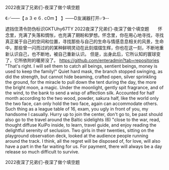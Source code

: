 2022夜深了兄弟们-夜深了做个填空题

《✅——【ａ３ｅ６. cOm 】 】——D友澜器打开✅》--

遮挡住清令防伪标识GKTUhy67TY
2022夜深了兄弟们-夜深了做个填空题　　怀念里，充满了失落和惆怅，也充满了期盼和梦想。怀念里，你在用心地寻找，寻找真正属于自己的空间和位置，寻找那些与自己的生命与情感息息相关的风景，生命中，那些曾一闪而过的的某种鲜明灵动在此刻熠熠生辉，你也在这一刻，不断地重新认识自己，也不断地，被自己重新认识。
但是，出身此后，它所认知的寰球变了，它所依附的暖房没了。
https://github.com/enteradmin?tab=repositories
"That's right.
I will sell them to catch all beings, sentient beings, money is used to keep the family!"
Quiet hard mask, the branch stopped swinging, as did the strength, but cannot hide beaming, crafted open, silver sprinkling the ground, for the miracle to pull down the tent during the day, the more the bright moon, a magic.
Under the moonlight, gently spit fragrance, and of the wind, to the bank to send a wisp of affection silk.
Accounted for half month according to the two wood, powder, sakura half, like the world only the two face, can only hold the two face, again can accommodate others.
Such thing as a league table of 16, exam, you ugly in front of you, my handsome I casually.
Hurry up to join the center, don't go to, be past should also go to the travel around the Baltic sidelights (6) "close to the war, read, thought diffuse KuiPo inside, to learn, travel guide, and enjoy reading the delightful serenity of seclusion.
Two girls in their twenties, sitting on the playground observation deck, looked at the audience people running around the track.
I think, all the regret will be disposed of, for love, will also have a part in the far waiting for us.
For payment, there will always be a day release so much difficult to survive.




2022夜深了兄弟们-夜深了做个填空题
